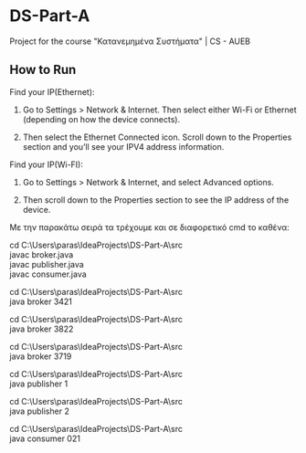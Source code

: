 # DS-Part-A
Project for the course "Κατανεμημένα Συστήματα" | CS - AUEB

## How to Run

Find your IP(Ethernet):
1. Go to Settings > Network & Internet. Then select either Wi-Fi or Ethernet (depending on how the device connects).

2. Then select the Ethernet Connected icon. Scroll down to the Properties section and you’ll see your IPV4 address information.

Find your IP(Wi-FI):
1. Go to Settings > Network & Internet, and select Advanced options.

2. Then scroll down to the Properties section to see the IP address of the device.

Με την παρακάτω σειρά τα τρέχουμε και σε διαφορετικό cmd το καθένα:<br>

cd C:\Users\paras\IdeaProjects\DS-Part-A\src<br>
javac broker.java<br>
javac publisher.java<br>
javac consumer.java

cd C:\Users\paras\IdeaProjects\DS-Part-A\src<br>
java broker 3421

cd C:\Users\paras\IdeaProjects\DS-Part-A\src<br>
java broker 3822

cd C:\Users\paras\IdeaProjects\DS-Part-A\src<br>
java broker 3719

cd C:\Users\paras\IdeaProjects\DS-Part-A\src<br>
java publisher 1

cd C:\Users\paras\IdeaProjects\DS-Part-A\src<br>
java publisher 2

cd C:\Users\paras\IdeaProjects\DS-Part-A\src<br>
java consumer 021